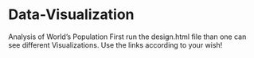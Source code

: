 # Data-Visualization
Analysis of World’s Population
First run the design.html file than one can see different Visualizations.
Use the links according to your wish!
